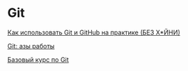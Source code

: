 # Git

[Как использовать Git и GitHub на практике \(БЕЗ Х\*ЙНИ\)](https://youtu.be/lveWumi0BeQ)

[Git: азы работы](https://www.youtube.com/watch?v=wvqiGJu3YmQ&list=PLsQAG1V_t58Cd5Anx_wJ7-KIzCA8SPOa1)

[Базовый курс по Git](https://www.youtube.com/watch?v=en6gms6e54Q&list=PLIU76b8Cjem5B3sufBJ_KFTpKkMEvaTQR)

